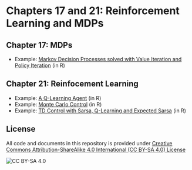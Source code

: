<!-- #region -->
# Chapters 17 and 21: Reinforcement Learning and MDPs

## Chapter 17: MDPs

* Example: [Markov Decision Processes solved with Value Iteration and Policy Iteration](https://mhahsler.github.io/CS7320-AI/RL/MDP.html) (in R)

## Chapter 21: Reinfocement Learning
* Example: [A Q-Learning Agent](https://mhahsler.github.io/CS7320-AI/RL/QLearning.html) (in R)
* Example: [Monte Carlo Control](https://mhahsler.github.io/CS7320-AI/RL/MC-Control.html) (in R)
* Example: [TD Control with Sarsa, Q-Learning and Expected Sarsa](https://mhahsler.github.io/CS7320-AI/RL/TD-Control.html) (in R)

## License
All code and documents in this repository is provided under [Creative Commons Attribution-ShareAlike 4.0 International (CC BY-SA 4.0) License](https://creativecommons.org/licenses/by-sa/4.0/)

![CC BY-SA 4.0](https://licensebuttons.net/l/by-sa/3.0/88x31.png)
<!-- #endregion -->
